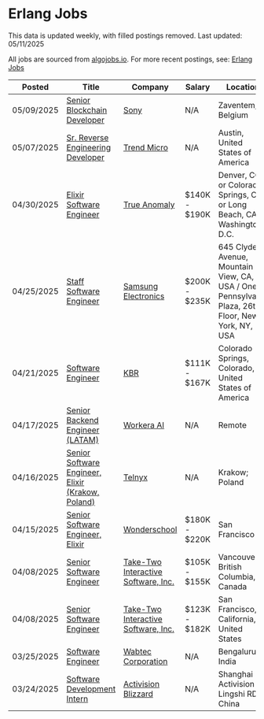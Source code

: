 # Erlang Jobs

This data is updated weekly, with filled postings removed. Last updated: 05/11/2025

All jobs are sourced from [algojobs.io](https://algojobs.io/). For more recent postings, see: [Erlang Jobs](https://algojobs.io/jobs/erlang)

| Posted | Title | Company | Salary | Location |
| --- | --- | --- | --- | --- |
| 05/09/2025 | [Senior Blockchain Developer](https://algojobs.io/jobs/4043384) | [Sony](https://algojobs.io/company/sonyglobal/) | N/A | Zaventem, Belgium |
| 05/07/2025 | [Sr. Reverse Engineering Developer](https://algojobs.io/jobs/4018142) | [Trend Micro](https://algojobs.io/company/trendmicro/) | N/A | Austin, United States of America |
| 04/30/2025 | [Elixir Software Engineer](https://algojobs.io/jobs/3944990) | [True Anomaly](https://algojobs.io/company/trueanomalyinc/) | $140K - $190K | Denver, CO or Colorado Springs, CO or Long Beach, CA or Washington D.C. |
| 04/25/2025 | [Staff Software Engineer](https://algojobs.io/jobs/3906950) | [Samsung Electronics](https://algojobs.io/company/sec/) | $200K - $235K | 645 Clyde Avenue, Mountain View, CA, USA / One Pennsylvania Plaza, 26th Floor, New York, NY, USA |
| 04/21/2025 | [Software Engineer](https://algojobs.io/jobs/3852254) | [KBR](https://algojobs.io/company/kbr/) | $111K - $167K | Colorado Springs, Colorado, United States of America |
| 04/17/2025 | [Senior Backend Engineer (LATAM)](https://algojobs.io/jobs/3829404) | [Workera AI](https://algojobs.io/company/workera/) | N/A | Remote |
| 04/16/2025 | [Senior Software Engineer, Elixir (Krakow, Poland)](https://algojobs.io/jobs/3816314) | [Telnyx](https://algojobs.io/company/telnyx54/) | N/A | Krakow; Poland |
| 04/15/2025 | [Senior Software Engineer, Elixir](https://algojobs.io/jobs/3800935) | [Wonderschool](https://algojobs.io/company/wonderschool/) | $180K - $220K | San Francisco |
| 04/08/2025 | [Senior Software Engineer](https://algojobs.io/jobs/3717651) | [Take-Two Interactive Software, Inc.](https://algojobs.io/company/taketwo/) | $105K - $155K | Vancouver, British Columbia, Canada |
| 04/08/2025 | [Senior Software Engineer](https://algojobs.io/jobs/3717652) | [Take-Two Interactive Software, Inc.](https://algojobs.io/company/taketwo/) | $123K - $182K | San Francisco, California, United States |
| 03/25/2025 | [Software Engineer](https://algojobs.io/jobs/3570839) | [Wabtec Corporation](https://algojobs.io/company/wabtec/) | N/A | Bengaluru, India |
| 03/24/2025 | [Software Development Intern](https://algojobs.io/jobs/3563270) | [Activision Blizzard](https://algojobs.io/company/activision/) | N/A | Shanghai - Activision - Lingshi RD, China |